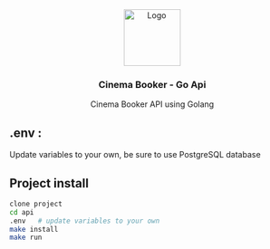 <div align="center">
  <a>
    <img 
      src="https://cdn3d.iconscout.com/3d/premium/thumb/video-reel-10748479-8725554.png?f=webp"
      alt="Logo" 
      height="100" />
  </a>
  <h3 align="center"> Cinema Booker - Go Api </h3>
  <p align="center">
     Cinema Booker API using Golang
  </p>
</div>



## .env :

Update variables to your own, be sure to use PostgreSQL database

## Project install

```bash
clone project 
cd api
.env   # update variables to your own
make install
make run
```
